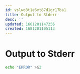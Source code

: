 ```yaml
---
id: vslwo3t1e6xt87d1gr17ba1
title: Output to Stderr
desc: ''
updated: 1681201147256
created: 1681201105113
---
```

# Output to Stderr

```sh
echo "ERROR" >&2
```
